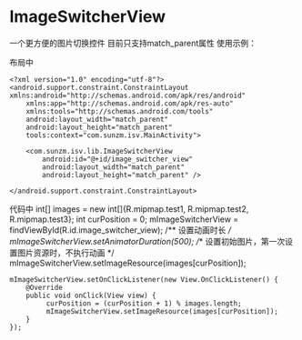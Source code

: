 # ImageSwitcherView
一个更方便的图片切换控件
目前只支持match_parent属性
使用示例：

布局中

    <?xml version="1.0" encoding="utf-8"?>
    <android.support.constraint.ConstraintLayout xmlns:android="http://schemas.android.com/apk/res/android"
        xmlns:app="http://schemas.android.com/apk/res-auto"
        xmlns:tools="http://schemas.android.com/tools"
        android:layout_width="match_parent"
        android:layout_height="match_parent"
        tools:context="com.sunzm.isv.MainActivity">

        <com.sunzm.isv.lib.ImageSwitcherView
            android:id="@+id/image_switcher_view"
            android:layout_width="match_parent"
            android:layout_height="match_parent" />

    </android.support.constraint.ConstraintLayout>

代码中
    int[] images = new int[]{R.mipmap.test1, R.mipmap.test2, R.mipmap.test3};
    int curPosition = 0;
    mImageSwitcherView = findViewById(R.id.image_switcher_view);
    /** 设置动画时长 */
    mImageSwitcherView.setAnimatorDuration(500);
    /** 设置初始图片，第一次设置图片资源时，不执行动画 */
    mImageSwitcherView.setImageResource(images[curPosition]);

    mImageSwitcherView.setOnClickListener(new View.OnClickListener() {
        @Override
        public void onClick(View view) {
             curPosition = (curPosition + 1) % images.length;
             mImageSwitcherView.setImageResource(images[curPosition]);
        }
    });
        
